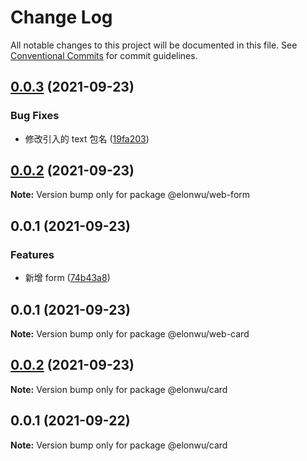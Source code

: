 # Change Log

All notable changes to this project will be documented in this file.
See [Conventional Commits](https://conventionalcommits.org) for commit guidelines.

## [0.0.3](https://github.com/ElonWu/ui/compare/@elonwu/web-form@0.0.2...@elonwu/web-form@0.0.3) (2021-09-23)


### Bug Fixes

* 修改引入的 text 包名 ([19fa203](https://github.com/ElonWu/ui/commit/19fa203bbbe4442de7caa10d017c52c3df9fa967))





## [0.0.2](https://github.com/ElonWu/ui/compare/@elonwu/web-form@0.0.1...@elonwu/web-form@0.0.2) (2021-09-23)

**Note:** Version bump only for package @elonwu/web-form





## 0.0.1 (2021-09-23)


### Features

* 新增 form ([74b43a8](https://github.com/ElonWu/ui/commit/74b43a8387e1fb0f3495e16161d49d816254a4dc))





## 0.0.1 (2021-09-23)

**Note:** Version bump only for package @elonwu/web-card





## [0.0.2](https://github.com/ElonWu/ui/compare/@elonwu/card@0.0.1...@elonwu/card@0.0.2) (2021-09-23)

**Note:** Version bump only for package @elonwu/card





## 0.0.1 (2021-09-22)

**Note:** Version bump only for package @elonwu/card
